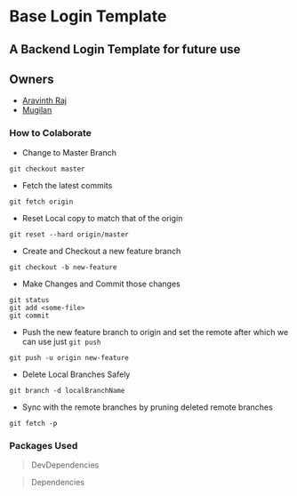 # Base Login Template

## A Backend Login Template for future use

## Owners

- [Aravinth Raj](https://github.com/aravinthraj98)
- [Mugilan](https://github.com/Mugilan-Codes)

### How to Colaborate

- Change to Master Branch

```shell
git checkout master
```

- Fetch the latest commits

```shell
git fetch origin
```

- Reset Local copy to match that of the origin

```shell
git reset --hard origin/master
```

- Create and Checkout a new feature branch

```shell
git checkout -b new-feature
```

- Make Changes and Commit those changes

```shell
git status
git add <some-file>
git commit
```

- Push the new feature branch to origin and set the remote after which we can use just `git push`

```shell
git push -u origin new-feature
```

- Delete Local Branches Safely

```shell
git branch -d localBranchName
```

- Sync with the remote branches by pruning deleted remote branches

```shell
git fetch -p
```
  
### Packages Used

> DevDependencies



> Dependencies

